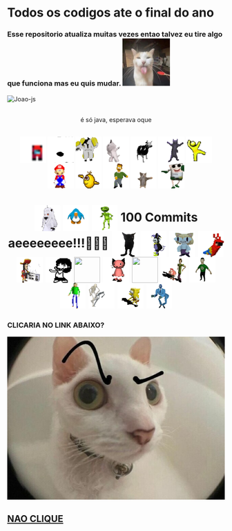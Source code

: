 # Todos os codigos ate o final do ano

<h3>Esse repositorio atualiza muitas vezes entao talvez eu tire algo que funciona mas eu quis mudar. <img height="110" width="110" src="https://github.com/joaoguilherme000/meme/blob/master/bleh.jpg">  </h3>

<div align="center" style="display: inline">
  <img style="display: inline;" align="center" alt="Joao-js" height="75" width="75" src="https://raw.githubusercontent.com/jmnote/z-icons/master/svg/java.svg">
</div>
  <p align="center"><br>é só java, esperava oque</p>

<div style="display: block"><br>
  <div style="display: block" align="center">
    <img align="center" height="60" width="60" src="https://github.com/joaoguilherme000/meme/blob/master/danca.gif">
    <img align="center" height="60" width="60" src="https://github.com/joaoguilherme000/meme/blob/master/danca1.gif">
    <img align="center" height="60" width="60" src="https://github.com/joaoguilherme000/meme/blob/master/danca2.gif">
    <img align="center" height="60" width="60" src="https://github.com/joaoguilherme000/meme/blob/master/danca3.gif">
    <img align="center" height="60" width="60" src="https://github.com/joaoguilherme000/meme/blob/master/danca4.gif">
    <img align="center" height="60" width="60" src="https://github.com/joaoguilherme000/meme/blob/master/danca5.gif">
    <img align="center" height="60" width="60" src="https://github.com/joaoguilherme000/meme/blob/master/danca6.gif">
    <img align="center" height="60" width="60" src="https://github.com/joaoguilherme000/meme/blob/master/danca7.gif">
    <img align="center" height="60" width="60" src="https://github.com/joaoguilherme000/meme/blob/master/danca8.gif">
    <img align="center" height="60" width="60" src="https://github.com/joaoguilherme000/meme/blob/master/danca9.gif">
    <img align="center" height="60" width="60" src="https://github.com/joaoguilherme000/meme/blob/master/danca10.gif">
    <picture><img align="center" height="60" width="60" src="https://github.com/joaoguilherme000/meme/blob/master/danca11.gif"></picture>
  </div>

<h1 align="center">

<picture><img align="center" height="60" width="60" src="https://github.com/joaoguilherme000/meme/blob/master/danca12.gif"></picture>
<picture><img align="center" height="60" width="60" src="https://github.com/joaoguilherme000/meme/blob/master/danca13.gif"></picture>
<picture><img align="center" height="60" width="60" src="https://github.com/joaoguilherme000/meme/blob/master/danca14.gif"></picture>
  100 Commits aeeeeeeee!!!🎉🎉🎉
<picture><img align="center" height="60" width="60" src="https://github.com/joaoguilherme000/meme/blob/master/danca16.gif"></picture>
<picture><img align="center" height="60" width="60" src="https://github.com/joaoguilherme000/meme/blob/master/danca17.gif"></picture>
<picture><img align="center" height="60" width="60" src="https://github.com/joaoguilherme000/meme/blob/master/danca18.gif"></picture>
<picture><img align="center" height="60" width="60" src="https://github.com/joaoguilherme000/meme/blob/master/danca19.gif"></picture>
<picture><img align="center" height="60" width="60" src="https://github.com/joaoguilherme000/meme/blob/master/danca20.gif"></picture>
<picture><img align="center" height="60" width="60" src="https://github.com/joaoguilherme000/meme/blob/master/danca21.gif"></picture>
<picture><img align="center" height="60" width="60" src="https://github.com/joaoguilherme000/meme/blob/master/danca22.gif"></picture>
<picture><img align="center" height="60" width="60" src="https://github.com/joaoguilherme000/meme/blob/master/danca23.gif"></picture>
<picture><img align="center" height="60" width="60" src="https://github.com/joaoguilherme000/meme/blob/master/danca24.gif"></picture>
<picture><img align="center" height="60" width="60" src="https://github.com/joaoguilherme000/meme/blob/master/danca25.gif"></picture>
<picture><img align="center" height="60" width="60" src="https://github.com/joaoguilherme000/meme/blob/master/danca26.gif"></picture>
<picture><img align="center" height="60" width="60" src="https://github.com/joaoguilherme000/meme/blob/master/danca27.gif"></picture>
<picture><img align="center" height="60" width="60" src="https://github.com/joaoguilherme000/meme/blob/master/danca28.gif"></picture>
<picture><img align="center" height="60" width="60" src="https://github.com/joaoguilherme000/meme/blob/master/danca29.gif"></picture>
<picture><img align="center" height="60" width="60" src="https://github.com/joaoguilherme000/meme/blob/master/danca30.gif"></picture>
</h1>
</div>

<h3>CLICARIA NO LINK ABAIXO?</h3>

<picture><img src="https://github.com/joaoguilherme000/meme/blob/master/a.jpg" /></picture>


## [ NAO CLIQUE](https://media.tenor.com/qN6KhHtzLQwAAAAC/we-live-we-love-we-lie-my-honest-reaction.gif)
